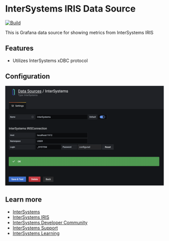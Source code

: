 # InterSystems IRIS Data Source

[![Build](https://github.com/caretdev/grafana-intersystems-datasource/workflows/CI/badge.svg)](https://github.com/caretdev/grafana-intersystems-datasource/actions?query=workflow%3A%22CI%22)

This is Grafana data source for showing metrics from InterSystems IRIS

## Features

- Utilizes InterSystems xDBC protocol

## Configuration

![NewDataSource](img/configuration.png)

## Learn more

- [InterSystems](https://intersystems.com)
- [InterSystems IRIS](https://www.intersystems.com/products/intersystems-iris/)
- [InterSystems Developer Community](https://community.intersystems.com/)
- [InterSystems Support](https://www.intersystems.com/support-learning/support/)
- [InterSystems Learning](https://learning.intersystems.com/)
